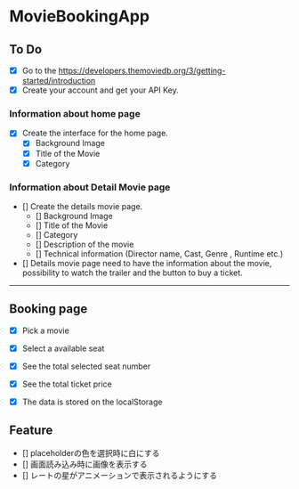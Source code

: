 # MovieBookingApp

## To Do
- [x] Go to the https://developers.themoviedb.org/3/getting-started/introduction
- [x] Create your account and get your API Key.

### Information about home page
- [x] Create the interface for the home page.
    - [x] Background Image
    - [x] Title of the Movie
    - [x] Category

### Information about Detail Movie page
- [] Create the details movie page.
    - [] Background Image
    - [] Title of the Movie
    - [] Category
    - [] Description of the movie
    - [] Technical information (Director name, Cast, Genre , Runtime etc.)
- [] Details movie page need to have the information about the movie, possibility to watch the trailer and the button to buy a ticket.


***


## Booking page
- [x] Pick a movie
- [x] Select a available seat
- [x] See the total selected seat number
- [x] See the total ticket price
- [x] The data is stored on the localStorage


## Feature
- [] placeholderの色を選択時に白にする
- [] 画面読み込み時に画像を表示する
- [] レートの星がアニメーションで表示されるようにする